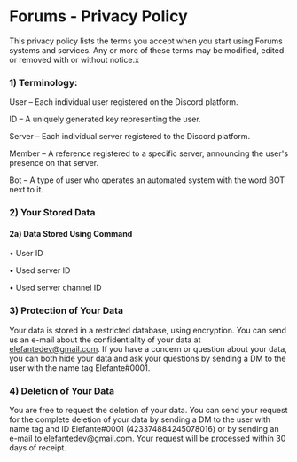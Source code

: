# Forums - Privacy Policy

This privacy policy lists the terms you accept when you start using Forums systems and services. Any or more of these terms may be modified, edited or removed with or without notice.x

### 1) Terminology:

User – Each individual user registered on the Discord platform.

ID – A uniquely generated key representing the user.

Server – Each individual server registered to the Discord platform.

Member – A reference registered to a specific server, announcing the user's presence on that server.

Bot – A type of user who operates an automated system with the word BOT next to it.


### 2) Your Stored Data

#### 2a) Data Stored Using Command

• User ID

• Used server ID

• Used server channel ID


### 3) Protection of Your Data

Your data is stored in a restricted database, using encryption. You can send us an e-mail about the confidentiality of your data at elefantedev@gmail.com. If you have a concern or question about your data, you can both hide your data and ask your questions by sending a DM to the user with the name tag Elefante#0001.

### 4) Deletion of Your Data

You are free to request the deletion of your data. You can send your request for the complete deletion of your data by sending a DM to the user with name tag and ID Elefante#0001 (423374884245078016) or by sending an e-mail to elefantedev@gmail.com. Your request will be processed within 30 days of receipt.
